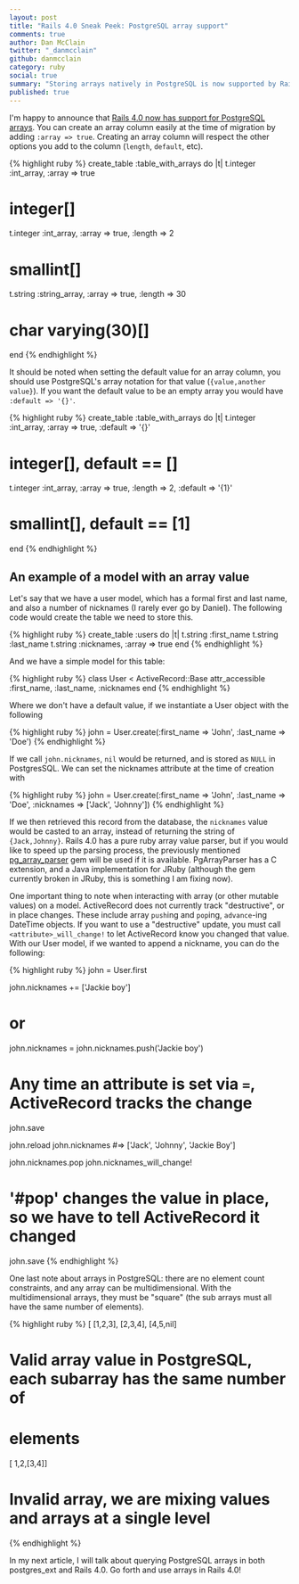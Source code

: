 ```yaml
---
layout: post
title: "Rails 4.0 Sneak Peek: PostgreSQL array support"
comments: true
author: Dan McClain
twitter: "_danmcclain"
github: danmcclain
category: ruby
social: true
summary: "Storing arrays natively in PostgreSQL is now supported by Rails"
published: true
---
```


I'm happy to announce that [Rails 4.0 now has support for PostgreSQL
arrays](https://github.com/rails/rails/pull/7547). You can create an
array column easily at the time of migration by adding `:array => true`.
Creating an array column will respect the other options you add to the
column (`length`, `default`, etc). 

{% highlight ruby %}
create_table :table_with_arrays do |t|
  t.integer :int_array, :array => true
  # integer[]
  t.integer :int_array, :array => true, :length => 2
  # smallint[]
  t.string :string_array, :array => true, :length => 30
  # char varying(30)[]
end 
{% endhighlight %}

It should be noted when setting the default value for an array column,
you should use PostgreSQL's array notation for that value
(`{value,another value}`). If you want the default value to be an empty
array you would have `:default => '{}'`.

{% highlight ruby %}
create_table :table_with_arrays do |t|
  t.integer :int_array, :array => true, :default => '{}'
  # integer[], default == []
  t.integer :int_array, :array => true, :length => 2, :default => '{1}'
  # smallint[], default == [1]
end 
{% endhighlight %}

## An example of a model with an array value

Let's say that we have a user model, which has a formal first and last
name, and also a number of nicknames (I rarely ever go by Daniel). The
following code would create the table we need to store this.

{% highlight ruby %}
create_table :users do |t|
  t.string :first_name
  t.string :last_name
  t.string :nicknames, :array => true
end
{% endhighlight %}

And we have a simple model for this table:

{% highlight ruby %}
class User < ActiveRecord::Base
  attr_accessible :first_name, :last_name, :nicknames
end
{% endhighlight %}

Where we don't have a default value, if we instantiate a User object
with the following

{% highlight ruby %}
john = User.create(:first_name => 'John', :last_name => 'Doe')
{% endhighlight %}

If we call `john.nicknames`, `nil` would be returned, and is stored as
`NULL` in PostgresSQL. We can set the nicknames attribute at the time of
creation with

{% highlight ruby %}
john = User.create(:first_name => 'John', :last_name => 'Doe',
  :nicknames => ['Jack', 'Johnny'])
{% endhighlight %}

If we then retrieved this record from the database, the `nicknames`
value would be casted to an array, instead of returning the string of
`{Jack,Johnny}`.  Rails 4.0 has a pure ruby array value parser, but if
you would like to speed up the parsing process, the previously mentioned
[pg\_array\_parser](https://github.com/dockyard/pg_array_parser)
gem will be used if it is available. PgArrayParser has
a C extension, and a Java implementation for JRuby (although the gem
currently broken in JRuby, this is something I am fixing now).

One important thing to note when interacting with array (or other
mutable values) on a model.  ActiveRecord does not currently track
"destructive", or in place changes. These include array `push`ing and
`pop`ing, `advance`-ing DateTime objects. If you want to use a
"destructive" update, you must call `<attribute>_will_change!` to let
ActiveRecord know you changed that value. With our User model, if we
wanted to append a nickname, you can do the following:

{% highlight ruby %}
john = User.first

john.nicknames += ['Jackie boy']
# or
john.nicknames = john.nicknames.push('Jackie boy')
# Any time an attribute is set via `=`, ActiveRecord tracks the change
john.save

john.reload
john.nicknames
#=> ['Jack', 'Johnny', 'Jackie Boy']

john.nicknames.pop
john.nicknames_will_change!
# '#pop' changes the value in place, so we have to tell ActiveRecord it changed
john.save
{% endhighlight %}

One last note about arrays in PostgreSQL: there are no element count
constraints, and any array can be multidimensional. With the
multidimensional arrays, they must be "square" (the sub arrays must all
have the same number of elements).

{% highlight ruby %}
[ [1,2,3], [2,3,4], [4,5,nil]
# Valid array value in PostgreSQL, each subarray has the same number of
# elements
[ 1,2,[3,4]]
# Invalid array, we are mixing values and arrays at a single level
{% endhighlight %}

In my next article, I will talk about querying PostgreSQL arrays in both
postgres\_ext and Rails 4.0. Go forth and use arrays in Rails 4.0!
